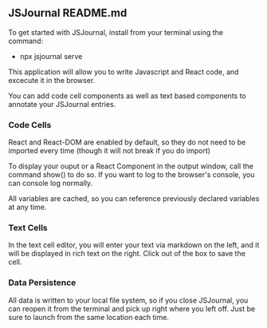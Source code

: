 ## JSJournal README.md

To get started with JSJournal, install from your terminal using the command:

- npx jsjournal serve

This application will allow you to write Javascript and React code, and excecute it in the browser.  

You can add code cell components as well as text based components to annotate your JSJournal entries.

### Code Cells

React and React-DOM are enabled by default, so they do not need to be imported every time (though it will not break if you do import)

To display your ouput or a React Component in the output window, call the command show() to do so. If you want to log to the browser's console, you can console log normally.

All variables are cached, so you can reference previously declared variables at any time.

### Text Cells

In the text cell editor, you will enter your text via markdown on the left, and it will be displayed in rich text on the right.  Click out of the box to save the cell.

### Data Persistence

All data is written to your local file system, so if you close JSJournal, you can reopen it from the terminal and pick up right where you left off.  Just be sure to launch from the same location each time.
